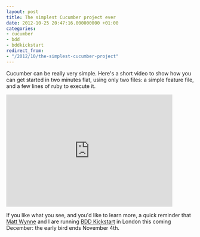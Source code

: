 ```yaml
---
layout: post
title: The simplest Cucumber project ever
date: 2012-10-25 20:47:16.000000000 +01:00
categories:
- cucumber
- bdd
- bddkickstart
redirect_from:
- "/2012/10/the-simplest-cucumber-project"
---
```

Cucumber can be really very simple. Here's a short video to show how you can get started in two minutes flat, using only two files: a simple feature file, and a few lines of ruby to execute it.

<iframe width="445" height="300" src="http://www.youtube.com/embed/8LtAmj17WtI" frameborder="0">

</iframe>

<p>If you like what you see, and you'd like to learn more, a quick reminder that <a href='http://mattwynne.net'>Matt Wynne</a> and I are running <a href='http://bddkickstart.com'>BDD Kickstart</a> in London this coming December: the early bird ends November 4th.
</p>
